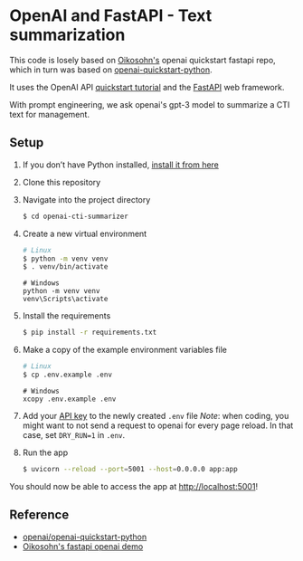 # OpenAI and FastAPI - Text summarization 

This code is losely based on [Oikosohn's](https://github.com/oikosohn/openai-quickstart-fastapi) openai quickstart fastapi repo, which in turn was based on [openai-quickstart-python](https://github.com/openai/openai-quickstart-python).


It uses the OpenAI API [quickstart tutorial](https://beta.openai.com/docs/quickstart) and the [FastAPI](https://fastapi.tiangolo.com/) web framework. 

With prompt engineering, we ask openai's gpt-3 model to summarize a CTI text for management.



## Setup

1. If you don’t have Python installed, [install it from here](https://www.python.org/downloads/)

2. Clone this repository

3. Navigate into the project directory

   ```bash
   $ cd openai-cti-summarizer
   ```

4. Create a new virtual environment

   ```bash
   # Linux
   $ python -m venv venv
   $ . venv/bin/activate
   ```

   ```shell
   # Windows
   python -m venv venv
   venv\Scripts\activate
   ```

5. Install the requirements

   ```bash
   $ pip install -r requirements.txt
   ```

6. Make a copy of the example environment variables file

   ```bash
   # Linux
   $ cp .env.example .env
   ```

   ```shell
   # Windows
   xcopy .env.example .env
   ```

7. Add your [API key](https://beta.openai.com/account/api-keys) to the newly created `.env` file
   *Note*: when coding, you might want to not send a request to openai for every page reload. In that case, set `DRY_RUN=1` in `.env`.

8. Run the app

   ```bash
   $ uvicorn --reload --port=5001 --host=0.0.0.0 app:app
   ```
   
   
You should now be able to access the app at [http://localhost:5001](http://localhost:5001)! 


## Reference

- [openai/openai-quickstart-python](https://github.com/openai/openai-quickstart-python)
- [Oikosohn's fastapi openai demo](https://github.com/oikosohn/openai-quickstart-fastapi)

